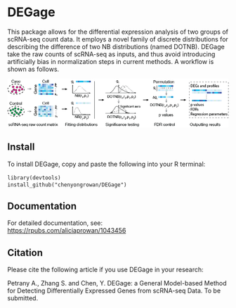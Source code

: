 # DEGage
This package allows for the differential expression analysis of two groups of scRNA-seq count data. It employs a novel family of discrete distributions for describing the difference of two NB distributions (named DOTNB). DEGage take the raw counts of scRNA-seq as inputs, and thus avoid introducing artificially bias in normalization steps in current methods. A workflow is shown as follows.

![DEGage Workflow](/Fig1_DEGage_Workflow.png)

## Install
To install DEGage, copy and paste the following into your R terminal:
```
library(devtools)
install_github("chenyongrowan/DEGage")
```
## Documentation
For detailed documentation, see:    
https://rpubs.com/aliciaprowan/1043456

## Citation
Please cite the following article if you use DEGage in your research:

Petrany A., Zhang S. and Chen, Y. DEGage: a General Model-based Method for Detecting Differentially Expressed Genes from scRNA-seq Data. To be submitted. 
